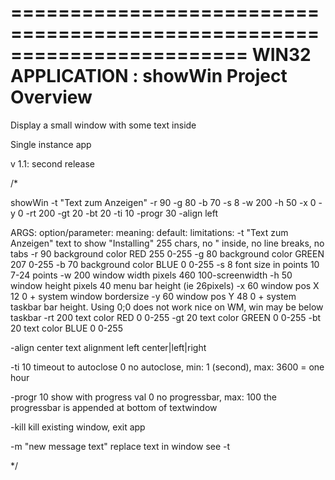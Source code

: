 ========================================================================
    WIN32 APPLICATION : showWin Project Overview
========================================================================

Display a small window with some text inside

Single instance app

v 1.1:  second release

/*
 
 showWin -t "Text zum Anzeigen" -r 90 -g 80 -b 70 -s 8 -w 200 -h 50 -x 0 -y 0 -rt 200 -gt 20 -bt 20 -ti 10 -progr 30 -align left
 
 ARGS: 
 option/parameter:				meaning:				default:			limitations:
 -t "Text zum Anzeigen"			text to show			"Installing"		255 chars, no " inside, no line breaks, no tabs
 -r 90							background color RED	255					0-255
 -g 80							background color GREEN	207					0-255
 -b 70							background color BLUE	0					0-255
 -s 8							font size in points		10					7-24 points
 -w 200							window width pixels		460					100-screenwidth
 -h 50							window height pixels	40					menu bar height (ie 26pixels)
 -x 60							window pos X			12					0 + system window bordersize
 -y 60							window pos Y			48					0 + system taskbar bar height. Using 0;0 does not work nice on WM, win may be below taskbar
 -rt 200						text color RED			0					0-255
 -gt 20							text color GREEN		0					0-255
 -bt 20							text color BLUE			0					0-255
 
 -align center					text alignment			left				center|left|right
 
 -ti 10							timeout to autoclose	0					no autoclose, min: 1 (second), max: 3600 = one hour
 
 -progr 10						show with progress val	0					no progressbar, max: 100
								the progressbar is appended at bottom of textwindow
								
 -kill							kill existing window, exit app
 
 -m "new message text"			replace text in window						see -t
 
*/
